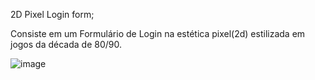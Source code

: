 2D Pixel Login form;

Consiste em um Formulário de Login na estética pixel(2d) estilizada em jogos da década de 80/90.

![image](https://gyazo.com/cee88c33caed1295ff8bf704223f632c
)
